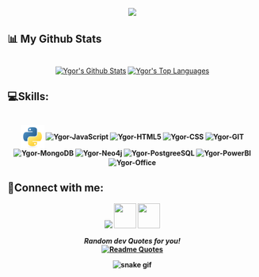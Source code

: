 <p align="center">
  <img width="45%" height="auto" src="https://giffiles.alphacoders.com/215/215485.gif" />
</p>

<p align="center">

 ## 📊 My Github Stats
 
 <p align="center"> 

  <br/>
    <a href="https://github.com/YgorAlcantara/github-readme-stats"><img alt="Ygor's Github Stats" src="https://github-readme-stats.vercel.app/api?username=YgorAlcantara&show_icons=true&count_private=true&theme=react&hide_border=true&bg_color=0D1117" /></a>
  <a href="https://github.com/YgorAlcantara/github-readme-stats"><img alt="Ygor's Top Languages" src="https://github-readme-stats.vercel.app/api/top-langs/?username=YgorAlcantara&langs_count=8&count_private=true&layout=compact&theme=react&hide_border=true&bg_color=0D1117" /></a>
  <br/>
 
 
## 💻Skills:
 <h4 align="center"> 
 </div>
<div style="display: inline_block"><br>
  <img align="center" alt="Ygor-Python" height="47" width="47" src="https://raw.githubusercontent.com/devicons/devicon/master/icons/python/python-original.svg">
  <img align="center" alt="Ygor-JavaScript" height="37" width="37" src="https://upload.wikimedia.org/wikipedia/commons/6/6a/JavaScript-logo.png">
  <img align="center" alt="Ygor-HTML5" height="38" width="39" src="https://cdn-icons-png.flaticon.com/512/1051/1051277.png">
  <img align="center" alt="Ygor-CSS" height="38" width="40" src="https://cdn-icons-png.flaticon.com/512/732/732190.png">
  <img align="center" alt="Ygor-GIT" height="42" width="42" src="https://blog.scitools.com/wp-content/uploads/2021/12/Git-Icon-1788C.png">
  <img align="center" alt="Ygor-MongoDB" height="50" width="50" src="https://img.icons8.com/color/480/mongodb.png">
  <img align="center" alt="Ygor-Neo4j" height="40" width="40" src="https://neo4j.com/wp-content/themes/neo4jweb/v2-templates/brand/assets/logo-section-4.svg">
  <img align="center" alt="Ygor-PostgreeSQL" height="44" width="40" src="https://user-images.githubusercontent.com/24623425/36042969-f87531d4-0d8a-11e8-9dee-e87ab8c6a9e3.png">
  <img align="center" alt="Ygor-PowerBI" height="47" width="45" src="https://www.itrackglobal.com/theme/remui/pix/corporate-training/Trending%20Skills/Power%20BI%201.png">
  <img align="center" alt="Ygor-Office" height="42" width="42" src="https://macmagazine.com.br/wp-content/uploads/2013/06/14-icone-office-mobile.png">
  </div>
 


## 📱Connect with me:
<h4 align="center">

<a href = "https://www.linkedin.com/in/ygoralcantara/"><img src="https://img.icons8.com/fluent/48/000000/linkedin.png"/></a>
<a href = "mailto:ygoralcantara@gmail.com"><img height="50" width="45" src="https://cdn.icon-icons.com/icons2/2631/PNG/512/gmail_new_logo_icon_159149.png" target="_blank"></a>
<a href = "mailto:ygoralcantara@hotmail.com"><img height="50" width="45" src="https://findicons.com/files/icons/2795/office_2013_hd/2000/outlook.png" target="_blank"></a>

<div align="center">
  
 <i>Random dev Quotes for you!</i><br>
   [![Readme Quotes](https://quotes-github-readme.vercel.app/api?type=horizontal&theme=light)](https://github.com/piyushsuthar/github-readme-quotes)
 
   ![snake gif](https://github.com/YgorAlcantara/YgorAlcantara/blob/output/github-contribution-grid-snake.svg)

